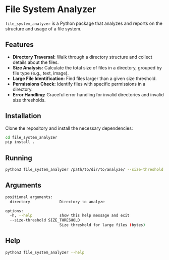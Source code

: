 # File System Analyzer

`file_system_analyzer` is a Python package that analyzes and reports on the structure and usage of a file system.

## Features

- **Directory Traversal:** Walk through a directory structure and collect details about the files.
- **Size Analysis:** Calculate the total size of files in a directory, grouped by file type (e.g., text, image).
- **Large File Identification:** Find files larger than a given size threshold.
- **Permissions Check:** Identify files with specific permissions in a directory.
- **Error Handling:** Graceful error handling for invalid directories and invalid size thresholds.

## Installation

Clone the repository and install the necessary dependencies:

```sh
cd file_system_analyzer
pip install .
```

## Running
```sh
python3 file_system_analyzer /path/to/dir/to/analyze/ --size-threshold 50000
```

## Arguments
```sh
positional arguments:
  directory             Directory to analyze

options:
  -h, --help            show this help message and exit
  --size-threshold SIZE_THRESHOLD
                        Size threshold for large files (bytes)
```

## Help
```sh
python3 file_system_analyzer --help
```
